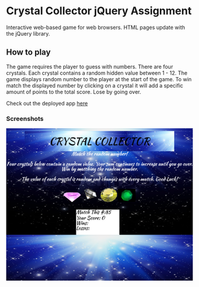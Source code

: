 # Crystal Collector jQuery Assignment
Interactive web-based game for web browsers. HTML pages update with the jQuery library.

## How to play
The game requires the player to guess with numbers. There are four crystals. Each crystal contains a random hidden value between 1 - 12.
The game displays random number to the player at the start of the game.
To win match the displayed number by clicking on a crystal it will add a specific amount of points to the total score. Lose by going over.

Check out the deployed app [here]( https://jok405.github.io/crystal-collector/)

### Screenshots
![Crystal Collector](/screenshot/crystal_Collector.png)
